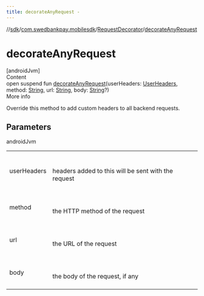 ```yaml
---
title: decorateAnyRequest -
---
```

//[sdk](../../../index)/[com.swedbankpay.mobilesdk](../index)/[RequestDecorator](index)/[decorateAnyRequest](decorate-any-request)



# decorateAnyRequest  
[androidJvm]  
Content  
open suspend fun [decorateAnyRequest](decorate-any-request)(userHeaders: [UserHeaders](../-user-headers/index), method: [String](https://kotlinlang.org/api/latest/jvm/stdlib/kotlin/-string/index.html), url: [String](https://kotlinlang.org/api/latest/jvm/stdlib/kotlin/-string/index.html), body: [String](https://kotlinlang.org/api/latest/jvm/stdlib/kotlin/-string/index.html)?)  
More info  


Override this method to add custom headers to all backend requests.



## Parameters  
  
androidJvm  
  
| | |
|---|---|
| <a name="com.swedbankpay.mobilesdk/RequestDecorator/decorateAnyRequest/#com.swedbankpay.mobilesdk.UserHeaders#kotlin.String#kotlin.String#kotlin.String?/PointingToDeclaration/"></a>userHeaders| <a name="com.swedbankpay.mobilesdk/RequestDecorator/decorateAnyRequest/#com.swedbankpay.mobilesdk.UserHeaders#kotlin.String#kotlin.String#kotlin.String?/PointingToDeclaration/"></a><br><br>headers added to this will be sent with the request<br><br>|
| <a name="com.swedbankpay.mobilesdk/RequestDecorator/decorateAnyRequest/#com.swedbankpay.mobilesdk.UserHeaders#kotlin.String#kotlin.String#kotlin.String?/PointingToDeclaration/"></a>method| <a name="com.swedbankpay.mobilesdk/RequestDecorator/decorateAnyRequest/#com.swedbankpay.mobilesdk.UserHeaders#kotlin.String#kotlin.String#kotlin.String?/PointingToDeclaration/"></a><br><br>the HTTP method of the request<br><br>|
| <a name="com.swedbankpay.mobilesdk/RequestDecorator/decorateAnyRequest/#com.swedbankpay.mobilesdk.UserHeaders#kotlin.String#kotlin.String#kotlin.String?/PointingToDeclaration/"></a>url| <a name="com.swedbankpay.mobilesdk/RequestDecorator/decorateAnyRequest/#com.swedbankpay.mobilesdk.UserHeaders#kotlin.String#kotlin.String#kotlin.String?/PointingToDeclaration/"></a><br><br>the URL of the request<br><br>|
| <a name="com.swedbankpay.mobilesdk/RequestDecorator/decorateAnyRequest/#com.swedbankpay.mobilesdk.UserHeaders#kotlin.String#kotlin.String#kotlin.String?/PointingToDeclaration/"></a>body| <a name="com.swedbankpay.mobilesdk/RequestDecorator/decorateAnyRequest/#com.swedbankpay.mobilesdk.UserHeaders#kotlin.String#kotlin.String#kotlin.String?/PointingToDeclaration/"></a><br><br>the body of the request, if any<br><br>|
  
  



